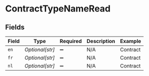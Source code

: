 # ContractTypeNameRead


## Fields

| Field              | Type               | Required           | Description        | Example            |
| ------------------ | ------------------ | ------------------ | ------------------ | ------------------ |
| `en`               | *Optional[str]*    | :heavy_minus_sign: | N/A                | Contract           |
| `fr`               | *Optional[str]*    | :heavy_minus_sign: | N/A                | Contract           |
| `nl`               | *Optional[str]*    | :heavy_minus_sign: | N/A                | Contract           |